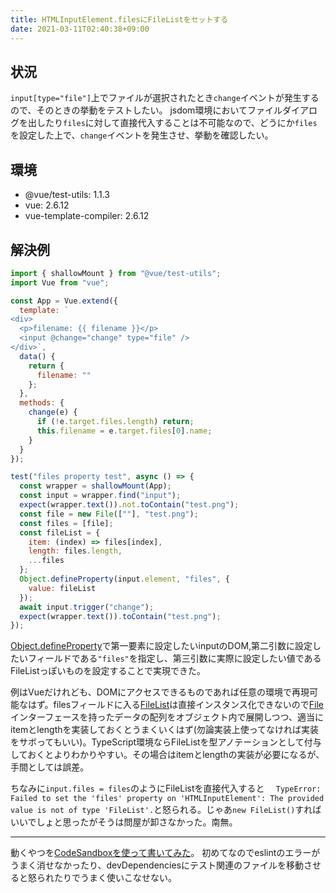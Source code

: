 ```yaml
---
title: HTMLInputElement.filesにFileListをセットする
date: 2021-03-11T02:40:38+09:00
---
```


## 状況
`input[type="file"]`上でファイルが選択されたとき`change`イベントが発生するので、そのときの挙動をテストしたい。
jsdom環境においてファイルダイアログを出したり`files`に対して直接代入することは不可能なので、どうにか`files`を設定した上で、`change`イベントを発生させ、挙動を確認したい。

## 環境

- @vue/test-utils: 1.1.3
- vue: 2.6.12
- vue-template-compiler: 2.6.12

## 解決例

```js
import { shallowMount } from "@vue/test-utils";
import Vue from "vue";

const App = Vue.extend({
  template: `
<div>
  <p>filename: {{ filename }}</p>
  <input @change="change" type="file" />
</div>`,
  data() {
    return {
      filename: ""
    };
  },
  methods: {
    change(e) {
      if (!e.target.files.length) return;
      this.filename = e.target.files[0].name;
    }
  }
});

test("files property test", async () => {
  const wrapper = shallowMount(App);
  const input = wrapper.find("input");
  expect(wrapper.text()).not.toContain("test.png");
  const file = new File([""], "test.png");
  const files = [file];
  const fileList = {
    item: (index) => files[index],
    length: files.length,
    ...files
  };
  Object.defineProperty(input.element, "files", {
    value: fileList
  });
  await input.trigger("change");
  expect(wrapper.text()).toContain("test.png");
});
```

[Object.defineProperty](https://developer.mozilla.org/ja/docs/Web/JavaScript/Reference/Global_Objects/Object/defineProperty)で第一要素に設定したいinputのDOM,第二引数に設定したいフィールドである`"files"`を指定し、第三引数に実際に設定したい値であるFileListっぽいものを設定することで実現できた。

例はVueだけれども、DOMにアクセスできるものであれば任意の環境で再現可能なはず。filesフィールドに入る[FileList](https://developer.mozilla.org/ja/docs/Web/API/FileList)は直接インスタンス化できないので[File](https://developer.mozilla.org/ja/docs/Web/API/File)インターフェースを持ったデータの配列をオブジェクト内で展開しつつ、適当にitemとlengthを実装しておくとうまくいくはず(勿論実装上使ってなければ実装をサボってもいい)。TypeScript環境ならFileListを型アノテーションとして付与しておくとよりわかりやすい。その場合はitemとlengthの実装が必要になるが、手間としては誤差。

ちなみに`input.files = files`のようにFileListを直接代入すると `  TypeError: Failed to set the 'files' property on 'HTMLInputElement': The provided value is not of type 'FileList'.`と怒られる。じゃあ`new FileList()`すればいいでしょと思ったがそうは問屋が卸さなかった。南無。

---

動くやつを[CodeSandboxを使って書いてみた](https://codesandbox.io/s/files-property-test-jest-h7sj0?file=/App.test.js)。 初めてなのでeslintのエラーがうまく消せなかったり、devDependenciesにテスト関連のファイルを移動させると怒られたりでうまく使いこなせない。

